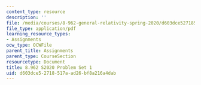 ```yaml
---
content_type: resource
description: ''
file: /media/courses/8-962-general-relativity-spring-2020/d603dce52718517aad26bf8a216a4dab_MIT8_962S20_pset01.pdf
file_type: application/pdf
learning_resource_types:
- Assignments
ocw_type: OCWFile
parent_title: Assignments
parent_type: CourseSection
resourcetype: Document
title: 8.962 S2020 Problem Set 1
uid: d603dce5-2718-517a-ad26-bf8a216a4dab
---
```

